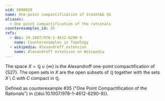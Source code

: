 ```yaml
---
uid: S000029
name: One-point compactification of $\mathbb Q$
aliases:
  - One point compactification of the rationals
counterexamples_id: 35
refs:
  - doi: 10.1007/978-1-4612-6290-9 
    name: Counterexamples in Topology
  - wikipedia: Alexandroff_extension
    name: Alexandroff extension on Wikipedia
---
```


The space $X = \mathbb{Q} \cup \{\infty\}$ is the Alexandroff one-point compactification of {S27}.
The open sets in $X$ are the open subsets of $\mathbb Q$ together with the sets $X\setminus C$ with $C$ compact in $\mathbb Q$.

Defined as counterexample #35 ("One Point Compactification of the Rationals")
in {{doi:10.1007/978-1-4612-6290-9}}.
